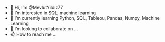 - 👋 Hi, I’m @MevlutYildiz77
- 👀 I’m interested in SQL, machine learning
- 🌱 I’m currently learning Python, SQL, Tableou, Pandas, Numpy, Machine Learning
- 💞️ I’m looking to collaborate on ...
- 📫 How to reach me ...

<!---
MevlutYildiz77/MevlutYildiz77 is a ✨ special ✨ repository because its `README.md` (this file) appears on your GitHub profile.
You can click the Preview link to take a look at your changes.
--->

